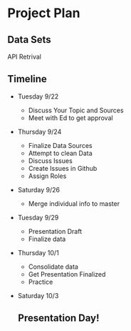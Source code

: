 # Project Plan

## Data Sets

API Retrival

## Timeline
* Tuesday 9/22
    * Discuss Your Topic and Sources
    * Meet with Ed to get approval
* Thursday 9/24
    * Finalize Data Sources
    * Attempt to clean Data
    * Discuss Issues 
    * Create Issues in Github
    * Assign Roles
    
* Saturday 9/26
    * Merge individual info to master

    
* Tuesday 9/29
    * Presentation Draft
    * Finalize data
* Thursday 10/1
    * Consolidate data
    * Get Presentation Finalized
    * Practice
* Saturday 10/3
    ##  **Presentation Day!**
